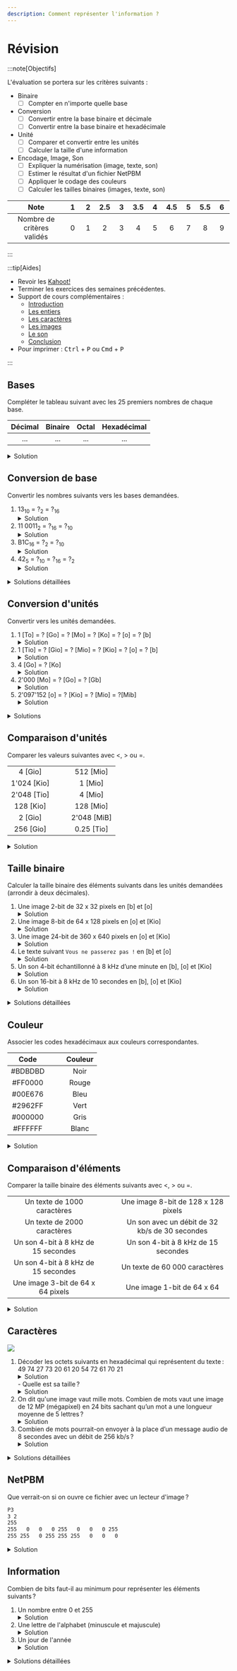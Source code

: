 ```yaml
---
description: Comment représenter l'information ?
---
```


# Révision

:::note[Objectifs]

L'évaluation se portera sur les critères suivants :

- Binaire
  - [ ] Compter en n'importe quelle base
- Conversion
  - [ ] Convertir entre la base binaire et décimale
  - [ ] Convertir entre la base binaire et hexadécimale
- Unité
  - [ ] Comparer et convertir entre les unités
  - [ ] Calculer la taille d'une information
- Encodage, Image, Son
  - [ ] Expliquer la numérisation (image, texte, son)
  - [ ] Estimer le résultat d'un fichier NetPBM
  - [ ] Appliquer le codage des couleurs
  - [ ] Calculer les tailles binaires (images, texte, son)

|            Note            | &nbsp;1&nbsp; | &nbsp;2&nbsp; | 2.5 | &nbsp;3&nbsp; | 3.5 | &nbsp;4&nbsp; | 4.5 | &nbsp;5&nbsp; | 5.5 | &nbsp;6&nbsp; |
| :------------------------: | :-----------: | :-----------: | :-: | :-----------: | :-: | :-----------: | :-: | :-----------: | :-: | :-----------: |
| Nombre de critères validés |       0       |       1       |  2  |       3       |  4  |       5       |  6  |       7       |  8  |       9       |

:::

:::tip[Aides]

- Revoir les [Kahoot!](https://create.kahoot.it/course/31335d87-0967-4506-ab05-032241714e52)
- Terminer les exercices des semaines précédentes.
- Support de cours complémentaires :
  - [Introduction](https://apprendre.modulo-info.ch/rep-info/intro.html)
  - [Les entiers](https://apprendre.modulo-info.ch/rep-info/entiers.html)
  - [Les caractères](https://apprendre.modulo-info.ch/rep-info/caracteres.html)
  - [Les images](https://apprendre.modulo-info.ch/rep-info/images.html)
  - [Le son](https://apprendre.modulo-info.ch/rep-info/son.html)
  - [Conclusion](https://apprendre.modulo-info.ch/rep-info/conclusion.html)
- Pour imprimer : <kbd>Ctrl</kbd> + <kbd>P</kbd> ou <kbd>Cmd</kbd> + <kbd>P</kbd>

:::

## Bases

Compléter le tableau suivant avec les 25 premiers nombres de chaque base.

| Décimal | Binaire | Octal | Hexadécimal |
| :-----: | :-----: | :---: | :---------: |
|   ...   |   ...   |  ...  |     ...     |

<details>
  <summary>Solution</summary>

| Décimal | Binaire | Octal | Hexadécimal |
| :-----: | :-----: | :---: | :---------: |
|    0    |    0    |   0   |      0      |
|    1    |    1    |   1   |      1      |
|    2    |   10    |   2   |      2      |
|    3    |   11    |   3   |      3      |
|    4    |   100   |   4   |      4      |
|    5    |   101   |   5   |      5      |
|    6    |   110   |   6   |      6      |
|    7    |   111   |   7   |      7      |
|    8    |  1 000  |  10   |      8      |
|    9    |  1 001  |  11   |      9      |
|   10    |  1 010  |  12   |      A      |
|   11    |  1 011  |  13   |      B      |
|   12    |  1 100  |  14   |      C      |
|   13    |  1 101  |  15   |      D      |
|   14    |  1 110  |  16   |      E      |
|   15    |  1 111  |  17   |      F      |
|   16    | 10 000  |  20   |     10      |
|   17    | 10 001  |  21   |     11      |
|   18    | 10 010  |  22   |     12      |
|   19    | 10 011  |  23   |     13      |
|   20    | 10 100  |  24   |     14      |
|   21    | 10 101  |  25   |     15      |
|   22    | 10 110  |  26   |     16      |
|   23    | 10 111  |  27   |     17      |
|   24    | 11 000  |  30   |     18      |

</details>

## Conversion de base

Convertir les nombres suivants vers les bases demandées.

1. 13<sub>10</sub> = ?<sub>2</sub> = ?<sub>16</sub>
   <details><summary>Solution</summary>13<sub>10</sub> = 1101<sub>2</sub> = D<sub>16</sub></details>
2. 11 0011<sub>2</sub> = ?<sub>16</sub> = ?<sub>10</sub>
   <details><summary>Solution</summary>11 0011<sub>2</sub> = 33<sub>16</sub> = 51<sub>10</sub></details>
3. B1C<sub>16</sub> = ?<sub>2</sub> = ?<sub>10</sub>
   <details><summary>Solution</summary>B1C<sub>16</sub> = 1011 0001 1100<sub>2</sub> = 2'844<sub>10</sub></details>
4. 42<sub>5</sub> = ?<sub>10</sub> = ?<sub>16</sub> = ?<sub>2</sub>
   <details><summary>Solution</summary>42<sub>5</sub> = 22<sub>10</sub> = 16<sub>16</sub> = 1 0110<sub>2</sub></details>

<details>
  <summary>Solutions détaillées</summary>

1. - Décimal &rarr; Binaire : 13<sub>10</sub> = 8 + 4 + 1 = 1 &times; 2<sup>3</sup> + 1 &times; 2<sup>2</sup> + 0 &times; 2<sup>1</sup> + 1 &times; 2<sup>0</sup> = 1101<sub>2</sub>
   - Binaire &rarr; Hexadécimal : 1101<sub>2</sub> = D<sub>16</sub>
2. - Binaire &rarr; Hexadécimal : 11 0011<sub>2</sub> = 33<sub>16</sub>
   - Hexadécimal &rarr; Décimal : 33<sub>16</sub> = 3 &times; 16<sup>1</sup> + 3 &times; 16<sup>0</sup> = 51<sub>10</sub>
3. - Hexadécimal &rarr; Binaire : B1C<sub>16</sub> = 1011 0001 1100<sub>2</sub>
   - Hexadécimal &rarr; Décimal : B1C<sub>16</sub> = 11 &times; 16<sup>2</sup> + 1 &times; 16<sup>1</sup> + 12 &times; 16<sup>0</sup> = 2'844<sub>10</sub>
4. - Base 5 &rarr; Décimal : 42<sub>5</sub> = 4 &times; 5<sup>1</sup> + 2 &times; 5<sup>0</sup> = 22<sub>10</sub>
   - Décimal &rarr; Binaire : 22<sub>10</sub> = 16 + 4 + 2 = 1 &times; 2<sup>4</sup> + 1 &times; 2<sup>2</sup> + 1 &times; 2<sup>1</sup> = 1 0110<sub>2</sub>
   - Binaire &rarr; Hexadécimal : 1 0110<sub>2</sub> = 16<sub>16</sub>

</details>

## Conversion d'unités

Convertir vers les unités demandées.

1. 1 [To] = ? [Go] = ? [Mo] = ? [Ko] = ? [o] = ? [b]
   <details><summary>Solution</summary>1 [To] = 1'000 [Go] = 1'000'000 [Mo] = 1'000'000'000 [Ko] = 1'000'000'000'000 [o] = 8'000'000'000'000 [b]</details>
2. 1 [Tio] = ? [Gio] = ? [Mio] = ? [Kio] = ? [o] = ? [b]
   <details><summary>Solution</summary>1 [Tio] = 1'024 [Gio] = 1'048'576 [Mio] = 1'073'741'824 [Kio] = 1'099'511'627'776 [o] = 8'796'093'022'208 [b]</details>
3. 4 [Go] = ? [Ko]
   <details><summary>Solution</summary>4 [Go] = 4'000'000 [Ko]</details>
4. 2'000 [Mo] = ? [Go] = ? [Gb]
   <details><summary>Solution</summary>2'000 [Mo] = 2 [Go] = 16 [Gb]</details>
5. 2'097'152 [o] = ? [Kio] = ? [Mio] = ?[Mib]
   <details><summary>Solution</summary>2'097'152 [o] = 2'048 [Kio] = 2 [Mio] = 16 [Mib]</details>

<details>
  <summary>Solutions</summary>

1. 1 [To] = 1'000 [Go] = 1'000'000 [Mo] = 1'000'000'000 [Ko] = 1'000'000'000'000 [o] = 8'000'000'000'000 [b]
2. 1 [Tio] = 1'024 [Gio] = 1'048'576 [Mio] = 1'073'741'824 [Kio] = 1'099'511'627'776 [o] = 8'796'093'022'208 [b]
3. 4 [Go] = 4'000'000 [Ko]
4. 2'000 [Mo] = 2 [Go] = 16 [Gb]
5. 2'097'152 [o] = 2'048 [Kio] = 2 [Mio] = 16 [Mib]

</details>

## Comparaison d'unités

Comparer les valeurs suivantes avec \<, > ou =.

|             |                          |             |
| :---------: | :----------------------: | :---------: |
|   4 [Gio]   | &nbsp;&nbsp;&nbsp;&nbsp; |  512 [Mio]  |
| 1'024 [Kio] |                          |   1 [Mio]   |
| 2'048 [Tio] |                          |   4 [Mio]   |
|  128 [Kio]  |                          |  128 [Mio]  |
|   2 [Gio]   |                          | 2'048 [MiB] |
|  256 [Gio]  |                          | 0.25 [Tio]  |

<details>
  <summary>Solution</summary>

|             |     |             |
| :---------: | :-: | :---------: |
|   4 [Gio]   |  >  |  512 [Mio]  |
| 1'024 [Kio] |  =  |   1 [Mio]   |
| 2'048 [Tio] |  >  |   4 [Mio]   |
|  128 [Kio]  | \<  |  128 [Mio]  |
|   2 [Gio]   |  =  | 2'048 [MiB] |
|  256 [Gio]  |  =  | 0.25 [Tio]  |

</details>

## Taille binaire

Calculer la taille binaire des éléments suivants dans les unités demandées (arrondir à deux décimales).

1. Une image 2-bit de 32 x 32 pixels en [b] et [o]
   <details><summary>Solution</summary>2'048 [b] = 256 [o]</details>
2. Une image 8-bit de 64 x 128 pixels en [o] et [Kio]
   <details><summary>Solution</summary>8'192 [o] = 8 [Kio]</details>
3. Une image 24-bit de 360 x 640 pixels en [o] et [Kio]
   <details><summary>Solution</summary>691'200 [o] = 675 [Kio]</details>
4. Le texte suivant `Vous ne passerez pas !` en [b] et [o]
   <details><summary>Solution</summary>176 [b] = 22 [o]</details>
5. Un son 4-bit échantillonné à 8 kHz d’une minute en [b], [o] et [Kio]
   <details><summary>Solution</summary>1'920'000 [b] = 240'000 [o] = 234,38 [Kio]</details>
6. Un son 16-bit à 8 kHz de 10 secondes en [b], [o] et [Kio]
   <details><summary>Solution</summary>1'280'000 [b] = 160'000 [o] = 156,25 [Kio]</details>

<details>
  <summary>Solutions détaillées</summary>

1. 32 x 32 x 2 = 2'048 [b] = 256 [o]
2. 64 x 128 x 8 = 65'536 [b] = 8'192 [o] = 8 [Kio]
3. 360 x 640 x 24 = 5'529'600 [b] = 691'200 [o] = 675 [Kio]
4. 22 x 8 = 176 [b] = 22 [o]
5. 4 x 8'000 x 60 = 1'920'000 [b] = 240'000 [o] = 234,38 [Kio]
6. 16 x 8'000 x 10 = 1'280'000 [b] = 160'000 [o] = 156,25 [Kio]

</details>

## Couleur

Associer les codes hexadécimaux aux couleurs correspondantes.

|  Code   | &nbsp;&nbsp;&nbsp;&nbsp; | Couleur |
| :-----: | :----------------------: | :-----: |
| #BDBDBD |                          |  Noir   |
| #FF0000 |                          |  Rouge  |
| #00E676 |                          |  Bleu   |
| #2962FF |                          |  Vert   |
| #000000 |                          |  Gris   |
| #FFFFFF |                          |  Blanc  |

<details>
  <summary>Solution</summary>

- #BDBDBD : Gris
- #FF0000 : Rouge
- #00E676 : Vert
- #2962FF : Bleu
- #000000 : Noir
- #FFFFFF : Blanc

</details>

## Comparaison d'éléments

Comparer la taille binaire des éléments suivants avec \<, > ou =.

|                                     |                          |                                                |
| :---------------------------------: | :----------------------: | :--------------------------------------------: |
|     Un texte de 1000 caractères     | &nbsp;&nbsp;&nbsp;&nbsp; |      Une image 8-bit de 128 x 128 pixels       |
|     Un texte de 2000 caractères     |                          | Un son avec un débit de 32 kb/s de 30 secondes |
| Un son 4-bit à 8 kHz de 15 secondes |                          |      Un son 4-bit à 8 kHz de 15 secondes       |
| Un son 4-bit à 8 kHz de 15 secondes |                          |         Un texte de 60 000 caractères          |
|  Une image 3-bit de 64 x 64 pixels  |                          |           Une image 1-bit de 64 x 64           |

<details>
  <summary>Solution</summary>

|                                     |     |                                                |
| :---------------------------------: | :-: | :--------------------------------------------: |
|     Un texte de 1000 caractères     | \<  |      Une image 8-bit de 128 x 128 pixels       |
|     Un texte de 2000 caractères     | \<  | Un son avec un débit de 32 kb/s de 30 secondes |
| Un son 8-bit à 8 kHz de 15 secondes |  >  |      Un son 4-bit à 8 kHz de 15 secondes       |
| Un son 4-bit à 8 kHz de 15 secondes |  =  |         Un texte de 60 000 caractères          |
|  Une image 3-bit de 64 x 64 pixels  |  =  |           Une image 1-bit de 64 x 64           |

</details>

## Caractères

![](https://upload.wikimedia.org/wikipedia/commons/1/1b/ASCII-Table-wide.svg)

1. Décoder les octets suivants en hexadécimal qui représentent du texte : 49 74 27 73 20 61 20 54 72 61 70 21
   <details><summary>Solution</summary>It's a Trap!</details>
   - Quelle est sa taille ?
     <details><summary>Solution</summary>12 [o]</details>
2. On dit qu'une image vaut mille mots. Combien de mots vaut une image de 12 MP (mégapixel) en 24 bits sachant qu’un mot a une longueur moyenne de 5 lettres ?
   <details><summary>Solution</summary>7'200'000 [mots]</details>
3. Combien de mots pourrait-on envoyer à la place d’un message audio de 8 secondes avec un débit de 256 kb/s ?
   <details><summary>Solution</summary>51'200 [mots]</details>

<details>
  <summary>Solutions détaillées</summary>

1. - It's a Trap! (12 [o])
   - 12 [o], car 12 caractères
2. - 12 MP = 12'000'000 pixels
   - 12'000'000 [px] x 24 [b] = 36'000'000 [o] (288'000'000 [b])
   - 36'000'000 [o] = 36'000'000 [caractères]
   - 36'000'000 [caractères] / 5 [caractères/mot] = 7'200'000 [mots]
3. - 8 [s] x 256'000 [b/s] = 2'048'000 [b] = 256'000 [o]
   - 256'000 [o] = 256'000 [caractères]
   - 256'000 [caractères] / 5 [caractères/mot] = 51'200 [mots]

</details>

## NetPBM

Que verrait-on si on ouvre ce fichier avec un lecteur d'image ?

```txt title="image.ppm"
P3
3 2
255
255   0   0   0 255   0   0   0 255
255 255   0 255 255 255   0   0   0
```

<details>
  <summary>Solution</summary>

![](https://upload.wikimedia.org/wikipedia/commons/5/57/Tiny6pixel.png)

</details>

## Information

Combien de bits faut-il au minimum pour représenter les éléments suivants ?

1. Un nombre entre 0 et 255
   <details><summary>Solution</summary>8 [b]</details>
2. Une lettre de l'alphabet (minuscule et majuscule)
   <details><summary>Solution</summary>6 [b]</details>
3. Un jour de l'année
   <details><summary>Solution</summary>9 [b]</details>

<details>
  <summary>Solutions détaillées</summary>

1. 256 valeurs possibles = 2<sup>8</sup> = 256, donc 8 [b]
2. 26 lettres minuscules + 26 lettres majuscules = 52 caractères possibles. 2<sup>6</sup> = 64 > 52, donc 6 [b]
3. 365 jours = 2<sup>9</sup> = 512 > 365, donc 9 [b]

</details>

